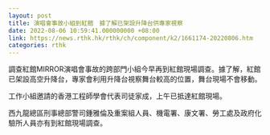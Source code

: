 ```yaml
---
layout: post
title: 演唱會事故小組到紅館　據了解已架設升降台供專家視察
date: 2022-08-06 10:59:41.000000000 +08:00
link: https://news.rthk.hk/rthk/ch/component/k2/1661174-20220806.htm
categories: rthk
---
```


調查紅館MIRROR演唱會事故的跨部門小組今早再到紅館現場調查。據了解，紅館已架設高空升降台，專家會利用升降台視察舞台較高的位置，舞台現場不會移動。

工作小組邀請的香港工程師學會代表司徒家成，上午已抵達紅館現場。

西九龍總區刑事總部警司鍾雅倫及重案組人員、機電署、康文署、勞工處及政府化驗所人員亦有到紅館現場調查。
